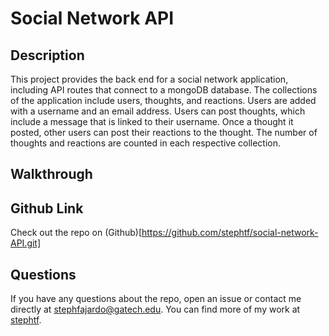# Social Network API

## Description 
This project provides the back end for a social network application, including API routes that connect to a mongoDB database. The collections of the application include users, thoughts, and reactions. Users are added with a username and an email address. Users can post thoughts, which include a message that is linked to their username. Once a thought it posted, other users can post their reactions to the thought. The number of thoughts and reactions are counted in each respective collection. 

## Walkthrough

## Github Link
Check out the repo on (Github)[https://github.com/stephtf/social-network-API.git]

## Questions
If you have any questions about the repo, open an issue or contact me directly at [stephfajardo@gatech.edu](stephfajardo@gatech.edu). You can find more of my work at [stephtf](https://github.com/stephtf).